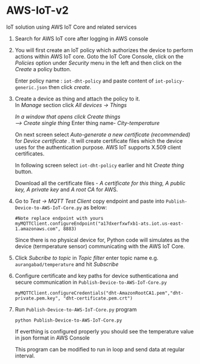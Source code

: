 # AWS-IoT-v2

IoT solution using AWS IoT Core and related services

1) Search for AWS IoT core after logging in AWS console

2) You will first create an IoT policy which authorizes the device to perform actions within AWS IoT core. Goto the IoT Core Console, click on the <i>Policies</i> option under <i>Security</i> menu in the left and then click on the <i>Create</i> a policy button.

    Enter policy name : `iot-dht-policy` and paste content of `iot-policy-generic.json` then click <i>create</i>.


 3) Create a device as thing and attach the policy to it.  
 In <i>Manage</i> section click <i>All devices -> Things <ii>

    In a window that opens click <i> Create things</i>  
    --> Create single thing</i>
    Enter thing name- <i>City-temperature </i>

    On next screen select <i> Auto-generate a new certificate (recommended)</i> for <i> Device certificate </i>. It will create certificate files which the device uses for the authentication purpose. AWS IoT supports X.509 client certificates.

    In following screen select `iot-dht-policy` earlier and hit <i> Create thing</i> button.

    Download all the certificate files - <i> A certificate for this thing, A public key, A private key</i> and <i>A root CA</i> for AWS. 

4) Go to <i> Test  -> MQTT Test Client </i> copy endpoint and paste into `Publish-Device-to-AWS-IoT-Core.py` as below:
    ```
    #Note replace endpoint with yours
    myMQTTClient.configureEndpoint("a17dxerfxwfxb1-ats.iot.us-east-1.amazonaws.com", 8883)
    ```

    Since there is no physical device for,  Python code will simulates as the device (termperature sensor) communicating with the AWS IoT Core.

5) Click <i> Subcribe to topic </i> in <i> Topic filter </i> enter topic name e.g. `aurangabad/temperature` and hit <i> Subscribe</i>

6) Configure certificate and key paths for device suthenticationa and secure communication in `Publish-Device-to-AWS-IoT-Core.py`
    ```
    myMQTTClient.configureCredentials("dht-AmazonRootCA1.pem","dht-private.pem.key", "dht-certificate.pem.crt")
    ```

7) Run `Publish-Device-to-AWS-IoT-Core.py` program
    ```
    python Publish-Device-to-AWS-IoT-Core.py
    ```

    If everthing is configured properly you should see the temperature value in json format in AWS Console

    This program can be modified to run in loop and send data at regular interval.


